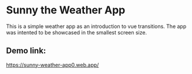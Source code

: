 # Sunny the Weather App

This is a simple weather app as an introduction to vue transitions. The app was intented to be showcased in the smallest screen size. 

## Demo link:

https://sunny-weather-app0.web.app/
